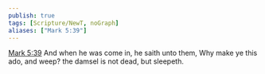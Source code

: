 ```yaml
---
publish: true
tags: [Scripture/NewT, noGraph]
aliases: ["Mark 5:39"]
---
```

[Mark 5:39](https://churchofjesuschrist.org/study/scriptures/nt/mark/5?lang=eng&id=p39#p39) And when he was come in, he saith unto them, Why make ye this ado, and weep? the damsel is not dead, but sleepeth.

